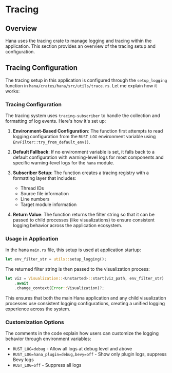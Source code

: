 # Tracing

## Overview
Hana uses the tracing crate to manage logging and tracing within the application. This section provides an overview of the tracing setup and configuration.

## Tracing Configuration

The tracing setup in this application is configured through the `setup_logging` function in `hana/crates/hana/src/utils/trace.rs`. Let me explain how it works:

### Tracing Configuration

The tracing system uses `tracing-subscriber` to handle the collection and formatting of log events. Here's how it's set up:

1. **Environment-Based Configuration**: The function first attempts to read logging configuration from the `RUST_LOG` environment variable using `EnvFilter::try_from_default_env()`.

2. **Default Fallback**: If no environment variable is set, it falls back to a default configuration with warning-level logs for most components and specific warning-level logs for the `hana` module.

3. **Subscriber Setup**: The function creates a tracing registry with a formatting layer that includes:
   - Thread IDs
   - Source file information
   - Line numbers
   - Target module information

4. **Return Value**: The function returns the filter string so that it can be passed to child processes (like visualizations) to ensure consistent logging behavior across the application ecosystem.

### Usage in Application

In the hana `main.rs` file, this setup is used at application startup:

```rust
let env_filter_str = utils::setup_logging();
```

The returned filter string is then passed to the visualization process:

```rust
let viz = Visualization::<Unstarted>::start(viz_path, env_filter_str)
    .await
    .change_context(Error::Visualization)?;
```

This ensures that both the main Hana application and any child visualization processes use consistent logging configurations, creating a unified logging experience across the system.

### Customization Options

The comments in the code explain how users can customize the logging behavior through environment variables:

- `RUST_LOG=debug` - Allow all logs at debug level and above
- `RUST_LOG=hana_plugin=debug,bevy=off` - Show only plugin logs, suppress Bevy logs
- `RUST_LOG=off` - Suppress all logs
